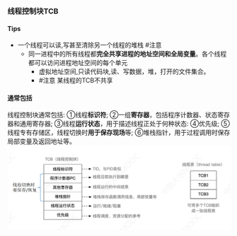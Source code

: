### 线程控制块TCB
#### Tips 
- 一个线程可以读,写甚至清除另一个线程的堆栈 #注意
	- 同一进程中的所有线程都**完全共享进程的地址空间和全局变量**。各个线程都可以访问进程地址空间的每个单元
		- 虚拟地址空间,只读代码块,读、写数据，堆，打开的文件集合。
		- #注意 某线程的TCB不共享
#### 通常包括
线程控制块通常包括:
①线程**标识符**;
②一组**寄存器**，包括程序计数器、状态寄存器和通用寄存器;
③线程**运行状态**，用于描述线程正处于何种状态:
④优先级;
⑤线程专有存储区，线程切换时**用于保存现场**等;
⑥堆栈指针，用于过程调用时保存局部变量及返回地址等。
![](attachments/Pasted%20image%2020220921203906.png)
